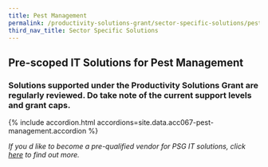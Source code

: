 ```yaml
---
title: Pest Management
permalink: /productivity-solutions-grant/sector-specific-solutions/pest-management/
third_nav_title: Sector Specific Solutions
---
```


## Pre-scoped IT Solutions for Pest Management

### Solutions supported under the Productivity Solutions Grant are regularly reviewed. Do take note of the current support levels and grant caps.

{% include accordion.html accordions=site.data.acc067-pest-management.accordion %}

_If you d like to become a pre-qualified vendor for PSG IT solutions, click <a target='_blank' href='https://www.imda.gov.sg/icmvendors' >here</a> to find out more._